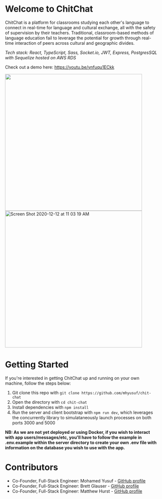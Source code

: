 # Welcome to ChitChat

ChitChat is a platform for classrooms studying each other's language to connect in real-time for language and cultural exchange, all with the safety of supervision by their teachers. Traditional, classroom-based methods of language education fail to leverage the potential for growth through real-time interaction of peers across cultural and geographic divides.

*Tech stack: React, TypeScript, Sass, Socket.io, JWT, Express, PostgresSQL with Sequelize hosted on AWS RDS*

Check out a demo here: https://youtu.be/ynfuqu1ECkk

<span>
  <img width="450 alt="Screen Shot 2020-12-12 at 11 03 45 AM" src="https://user-images.githubusercontent.com/25126281/101982077-7fe6d900-3c69-11eb-8994-c120bab968bd.png">
  <img width="450" alt="Screen Shot 2020-12-12 at 11 03 19 AM" src="https://user-images.githubusercontent.com/25126281/101982151-d18f6380-3c69-11eb-95b9-3e87b641fd00.png">
</span>

# Getting Started

If you're interested in getting ChitChat up and running on your own machine, follow the steps below:
1. Git clone this repo with `git clone https://github.com/mhyusuf/chit-chat`
2. Open the directory with `cd chit-chat`
3. Install dependencies with `npm install`
4. Run the server and client bootstrap with `npm run dev`, which leverages the concurrently library to simulataneously launch processes on both ports 3000 and 5000

**NB: As we are not yet deployed or using Docker, if you wish to interact with app users/messages/etc, you'll have to follow the example in .env.example within the server directory to create your own .env file with information on the database you wish to use with the app.**

# Contributors
- Co-Founder, Full-Stack Engineer: Mohamed Yusuf - [GitHub profile](https://www.github.com/mhyusuf)
- Co-Founder, Full-Stack Engineer: Brett Glauser - [GitHub profile](https://www.github.com/bmcglauser)
- Co-Founder, Full-Stack Engineer: Matthew Hurst - [GitHub profile](https://www.github.com/Matt-Hurst)
